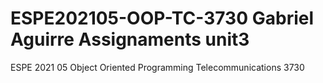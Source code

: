 # ESPE202105-OOP-TC-3730 Gabriel Aguirre Assignaments unit3
ESPE 2021 05 Object Oriented Programming Telecommunications 3730

